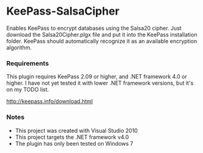 # KeePass-SalsaCipher

Enables KeePass to encrypt databases using the Salsa20 cipher. Just download 
the Salsa20Cipher.plgx file and put it into the KeePass installation folder. 
KeePass should automatically recognize it as an available encryption algorithm. 

### Requirements

This plugin requires KeePass 2.09 or higher, and .NET framework 4.0 or higher. 
I have not yet tested it with lower .NET framework versions, but it's on my TODO 
list.

http://keepass.info/download.html

### Notes
- This project was created with Visual Studio 2010
- This project targets the .NET framework v4.0
- The plugin has only been tested on Windows 7
